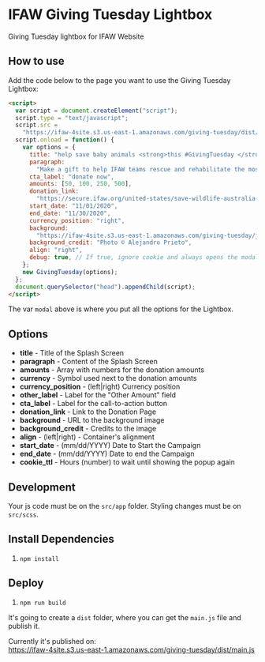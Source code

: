 # IFAW Giving Tuesday Lightbox

Giving Tuesday lightbox for IFAW Website

## How to use

Add the code below to the page you want to use the Giving Tuesday Lightbox:

```html
<script>
  var script = document.createElement("script");
  script.type = "text/javascript";
  script.src =
    "https://ifaw-4site.s3.us-east-1.amazonaws.com/giving-tuesday/dist/main.js";
  script.onload = function() {
    var options = {
      title: "help save baby animals <strong>this #GivingTuesday </strong>",
      paragraph:
        "Make a gift to help IFAW teams rescue and rehabilitate the most vulnerable animals — including baby elephants, koalas, and jaguars!",
      cta_label: "donate now",
      amounts: [50, 100, 250, 500],
      donation_link:
        "https://secure.ifaw.org/united-states/save-wildlife-australia-bushfires?a=b",
      start_date: "11/01/2020",
      end_date: "11/30/2020",
      currency_position: "right",
      background:
        "https://ifaw-4site.s3.us-east-1.amazonaws.com/giving-tuesday/jaguars.jpg",
      background_credit: "Photo © Alejandro Prieto",
      align: "right",
      debug: true, // If true, ignore cookie and always opens the modal
    };
    new GivingTuesday(options);
  };
  document.querySelector("head").appendChild(script);
</script>
```

The var `modal` above is where you put all the options for the Lightbox.

## Options

- **title** - Title of the Splash Screen
- **paragraph** - Content of the Splash Screen
- **amounts** - Array with numbers for the donation amounts
- **currency** - Symbol used next to the donation amounts
- **currency_position** - (left|right) Currency position
- **other_label** - Label for the "Other Amount" field
- **cta_label** - Label for the call-to-action button
- **donation_link** - Link to the Donation Page
- **background** - URL to the background image
- **background_credit** - Credits to the image
- **align** - (left|right) - Container's alignment
- **start_date** - (mm/dd/YYYY) Date to Start the Campaign
- **end_date** - (mm/dd/YYYY) Date to end the Campaign
- **cookie_ttl** - Hours (number) to wait until showing the popup again

## Development

Your js code must be on the `src/app` folder. Styling changes must be on `src/scss`.

## Install Dependencies

1. `npm install`

## Deploy

1. `npm run build`

It's going to create a `dist` folder, where you can get the `main.js` file and publish it.

Currently it's published on:  
https://ifaw-4site.s3.us-east-1.amazonaws.com/giving-tuesday/dist/main.js
